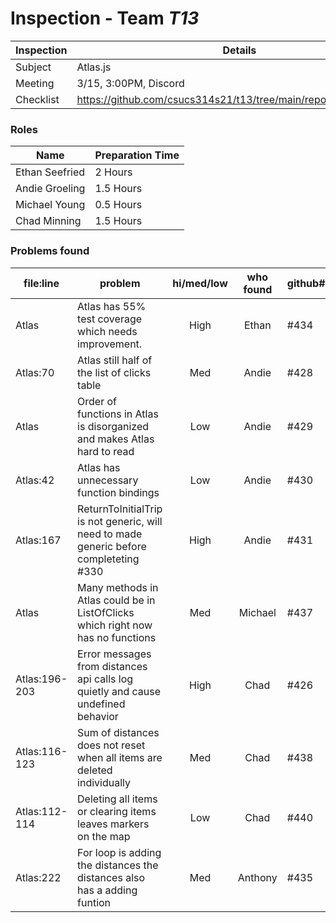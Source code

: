 # Inspection - Team *T13* 
 
| Inspection | Details |
| ----- | ----- |
| Subject | Atlas.js |
| Meeting | 3/15, 3:00PM, Discord |
| Checklist | https://github.com/csucs314s21/t13/tree/main/reports/checklist.md |

### Roles

| Name | Preparation Time |
| ---- | ---- |
| Ethan Seefried | 2 Hours |
| Andie Groeling | 1.5 Hours |
| Michael Young | 0.5 Hours |
| Chad Minning | 1.5 Hours |


### Problems found

| file:line | problem | hi/med/low | who found | github#  |
| --- | --- | :---: | :---: | --- |
| Atlas | Atlas has 55% test coverage which needs improvement. | High | Ethan | #434 |
| Atlas:70 | Atlas still half of the list of clicks table | Med | Andie | #428 |
| Atlas | Order of functions in Atlas is disorganized and makes Atlas hard to read | Low | Andie | #429 |
| Atlas:42 | Atlas has unnecessary function bindings | Low | Andie | #430 |
| Atlas:167 | ReturnToInitialTrip is not generic, will need to made generic before completeting #330 | High | Andie | #431 |
| Atlas | Many methods in Atlas could be in ListOfClicks which right now has no functions | Med | Michael | #437 |
| Atlas:196-203| Error messages from distances api calls log quietly and cause undefined behavior | High | Chad | #426 |
| Atlas:116-123 | Sum of distances does not reset when all items are deleted individually | Med | Chad | #438 |
| Atlas:112-114 | Deleting all items or clearing items leaves markers on the map | Low | Chad | #440 |
| Atlas:222 | For loop is adding the distances the distances also has a adding funtion | Med | Anthony | #435 |
